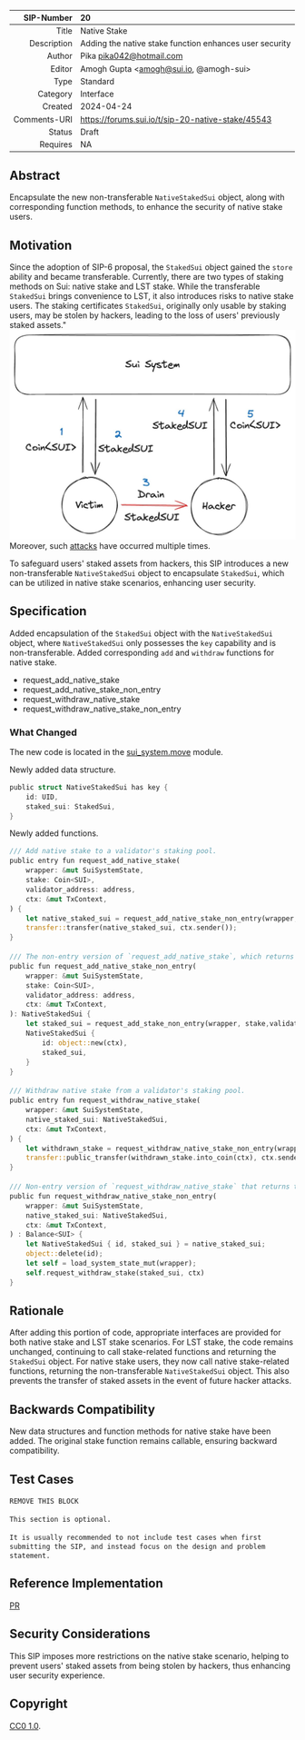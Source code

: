 | SIP-Number          | 20 |
| ---:                | :--- |
| Title               | Native Stake |
| Description         | Adding the native stake function enhances user security |
| Author              | Pika <pika042@hotmail.com> |
| Editor              | Amogh Gupta <amogh@sui.io, @amogh-sui>  |
| Type                | Standard|
| Category            | Interface |
| Created             | 2024-04-24 |
| Comments-URI        | https://forums.sui.io/t/sip-20-native-stake/45543 |
| Status              | Draft |
| Requires            | NA |


## Abstract

Encapsulate the new non-transferable `NativeStakedSui` object, along with corresponding function methods, to enhance the security of native stake users.

## Motivation

Since the adoption of SIP-6 proposal, the `StakedSui` object gained the `store` ability and became transferable. 
Currently, there are two types of staking methods on Sui: native stake and LST stake. 
While the transferable `StakedSui` brings convenience to LST, it also introduces risks to native stake users. The staking certificates `StakedSui`, originally only usable by staking users, may be stolen by hackers, leading to the loss of users' previously staked assets."
![hacker_attack](../assets/sip-tmp/hacker_attack.jpeg)
Moreover, such [attacks](https://twitter.com/pikapikasui/status/1783025361275765136) have occurred multiple times.

To safeguard users' staked assets from hackers, this SIP introduces a new non-transferable `NativeStakedSui` object to encapsulate `StakedSui`, which can be utilized in native stake scenarios, enhancing user security.

## Specification

Added encapsulation of the `StakedSui` object with the `NativeStakedSui` object, where `NativeStakedSui` only possesses the `key` capability and is non-transferable. 
Added corresponding `add` and `withdraw` functions for native stake.
- request_add_native_stake
- request_add_native_stake_non_entry
- request_withdraw_native_stake
- request_withdraw_native_stake_non_entry


### What Changed

The new code is located in the [sui_system.move](https://github.com/MystenLabs/sui/tree/main/crates/sui-framework/packages/sui-system/sources/sui_system.move) module.

Newly added data structure.

```rust
public struct NativeStakedSui has key {
    id: UID,
    staked_sui: StakedSui,
}
```

Newly added functions.

```rust
/// Add native stake to a validator's staking pool.
public entry fun request_add_native_stake(
    wrapper: &mut SuiSystemState,
    stake: Coin<SUI>,
    validator_address: address,
    ctx: &mut TxContext,
) {
    let native_staked_sui = request_add_native_stake_non_entry(wrapper, stake, validator_address, ctx);
    transfer::transfer(native_staked_sui, ctx.sender());
}

/// The non-entry version of `request_add_native_stake`, which returns the native staked SUI instead of transferring it to the sender.
public fun request_add_native_stake_non_entry(
    wrapper: &mut SuiSystemState,
    stake: Coin<SUI>,
    validator_address: address,
    ctx: &mut TxContext,
): NativeStakedSui {
    let staked_sui = request_add_stake_non_entry(wrapper, stake,validator_address, ctx);
    NativeStakedSui {
        id: object::new(ctx),
        staked_sui,
    }
}

/// Withdraw native stake from a validator's staking pool.
public entry fun request_withdraw_native_stake(
    wrapper: &mut SuiSystemState,
    native_staked_sui: NativeStakedSui,
    ctx: &mut TxContext,
) {
    let withdrawn_stake = request_withdraw_native_stake_non_entry(wrapper, native_staked_sui, ctx);
    transfer::public_transfer(withdrawn_stake.into_coin(ctx), ctx.sender());
}

/// Non-entry version of `request_withdraw_native_stake` that returns the withdrawn SUI instead of transferring it to the sender.
public fun request_withdraw_native_stake_non_entry(
    wrapper: &mut SuiSystemState,
    native_staked_sui: NativeStakedSui,
    ctx: &mut TxContext,
) : Balance<SUI> {
    let NativeStakedSui { id, staked_sui } = native_staked_sui;
    object::delete(id);
    let self = load_system_state_mut(wrapper);
    self.request_withdraw_stake(staked_sui, ctx)
}
```


## Rationale

After adding this portion of code, appropriate interfaces are provided for both native stake and LST stake scenarios.
For LST stake, the code remains unchanged, continuing to call stake-related functions and returning the `StakedSui` object.
For native stake users, they now call native stake-related functions, returning the non-transferable `NativeStakedSui` object. This also prevents the transfer of staked assets in the event of future hacker attacks.

## Backwards Compatibility

New data structures and function methods for native stake have been added. The original stake function remains callable, ensuring backward compatibility.

## Test Cases

```
REMOVE THIS BLOCK

This section is optional.

It is usually recommended to not include test cases when first submitting the SIP, and instead focus on the design and problem statement.
```

## Reference Implementation

[PR](https://github.com/MystenLabs/sui/pull/17317)

## Security Considerations

This SIP imposes more restrictions on the native stake scenario, helping to prevent users' staked assets from being stolen by hackers, thus enhancing user security experience.

## Copyright

[CC0 1.0](../LICENSE.md).
